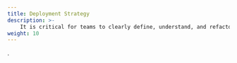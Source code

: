 ```yaml
---
title: Deployment Strategy
description: >-
    It is critical for teams to clearly define, understand, and refactor how their products are deployed to best provide value to their customers
weight: 10
---
```


.
